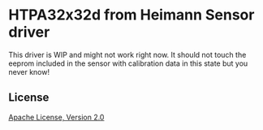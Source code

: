 # HTPA32x32d from Heimann Sensor driver

This driver is WIP and might not work right now. It should not touch the eeprom included in the sensor with calibration data in this state but you never know!

## License

[Apache License, Version 2.0](http://www.apache.org/licenses/LICENSE-2.0)